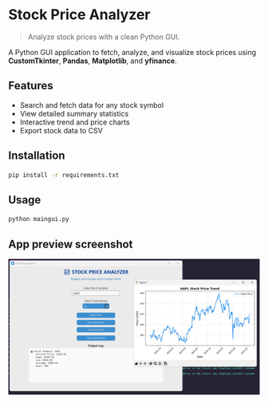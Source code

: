 # Stock Price Analyzer

> Analyze stock prices with a clean Python GUI.

A Python GUI application to fetch, analyze, and visualize stock prices using **CustomTkinter**, **Pandas**, **Matplotlib**, and **yfinance**.

## Features
- Search and fetch data for any stock symbol  
- View detailed summary statistics  
- Interactive trend and price charts  
- Export stock data to CSV

## Installation
```bash
pip install -r requirements.txt
```

## Usage
```bash
python maingui.py
```
## App preview screenshot
![App Screenshot](preview.png)

